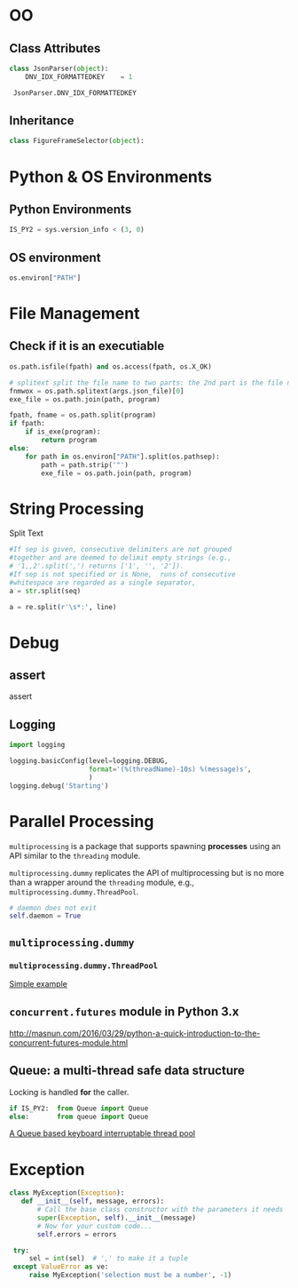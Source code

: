 
# OO
## Class Attributes

```python
class JsonParser(object):
    DNV_IDX_FORMATTEDKEY    = 1

 JsonParser.DNV_IDX_FORMATTEDKEY
```

## Inheritance
```python
class FigureFrameSelector(object):
```

# Python & OS Environments

## Python Environments

```python
IS_PY2 = sys.version_info < (3, 0)
```

## OS environment

```python
os.environ["PATH"]
```

# File Management

## Check if it is an executiable

```python
os.path.isfile(fpath) and os.access(fpath, os.X_OK)
```

```python
# splitext split the file name to two parts: the 2nd part is the file name extension
fnmwox = os.path.splitext(args.json_file)[0]
exe_file = os.path.join(path, program)

fpath, fname = os.path.split(program)
if fpath:
    if is_exe(program):
        return program
else:
    for path in os.environ["PATH"].split(os.pathsep):
        path = path.strip('"')
        exe_file = os.path.join(path, program)

```

# String Processing
Split Text
```python
#If sep is given, consecutive delimiters are not grouped
#together and are deemed to delimit empty strings (e.g.,
# '1,,2'.split(',') returns ['1', '', '2']).
#If sep is not specified or is None,  runs of consecutive
#whitespace are regarded as a single separator,
a = str.split(seq)

a = re.split(r'\s*:', line)
```

# Debug

## assert
assert

## Logging

```python
import logging

logging.basicConfig(level=logging.DEBUG,
                    format='(%(threadName)-10s) %(message)s',
                    )
logging.debug('Starting')
```
# Parallel Processing

`multiprocessing` is a package that supports spawning **processes** using an API similar to the `threading` module.

 `multiprocessing.dummy` replicates the API of multiprocessing but is no more than a wrapper around the `threading` module, e.g., `multiprocessing.dummy.ThreadPool`.

```python
# daemon does not exit
self.daemon = True
```

## `multiprocessing.dummy`

### `multiprocessing.dummy.ThreadPool`
[Simple example](https://www.codementor.io/lance/simple-parallelism-in-python-du107klle)

## `concurrent.futures` module in Python 3.x

http://masnun.com/2016/03/29/python-a-quick-introduction-to-the-concurrent-futures-module.html

## Queue: a multi-thread safe  data structure

Locking is handled **for** the caller.

```python
if IS_PY2:  from Queue import Queue
else:       from queue import Queue
```

[A Queue based keyboard interruptable thread pool ](https://www.metachris.com/2016/04/python-threadpool/)

# Exception

```python
class MyException(Exception):
   def __init__(self, message, errors):
       # Call the base class constructor with the parameters it needs
       super(Exception, self).__init__(message)
       # Now for your custom code...
       self.errors = errors

 try:
     sel = int(sel)  # ',' to make it a tuple
 except ValueError as ve:
     raise MyException('selection must be a number', -1)
```
